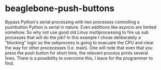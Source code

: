 # beaglebone-push-buttons
Bypass Python's serial processing with two processes controlling a pushbutton
Python is serial in nature. Even additions like asyncio are limited somehow.
So why not use good old Linux multiprocessing to fire up sub processes that will do the job?
In this example I chose deliberately a "blocking" logic so the subprocess is going to evacuate
the CPU and clear the way for other procecesses (I.e. main).
One will note that even that you press the push button for short time, the relevant process prints several lines.
There is a possibility to overcome this, I leave for the programmer to find.
